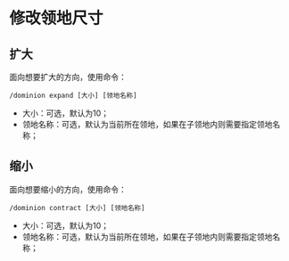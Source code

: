 # 修改领地尺寸

## 扩大

面向想要扩大的方向，使用命令：

```
/dominion expand [大小] [领地名称]
```

- 大小：可选，默认为10；
- 领地名称：可选，默认为当前所在领地，如果在子领地内则需要指定领地名称；

## 缩小

面向想要缩小的方向，使用命令：

```
/dominion contract [大小] [领地名称]
```

- 大小：可选，默认为10；
- 领地名称：可选，默认为当前所在领地，如果在子领地内则需要指定领地名称；